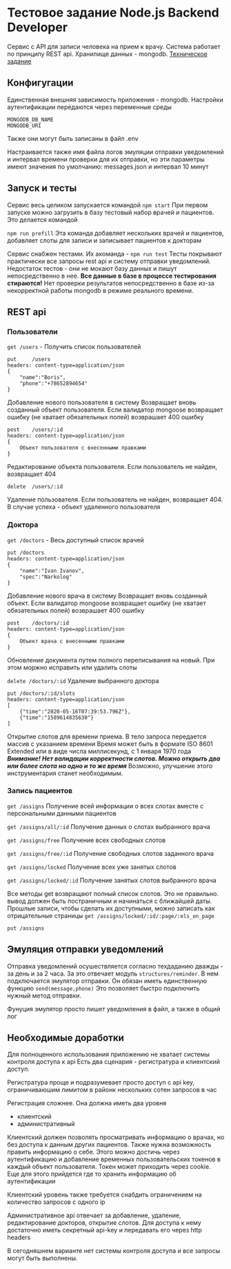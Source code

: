 # Тестовое задание Node.js Backend Developer

Сервис с API для записи человека на прием к врачу. Система работает по принципу REST api. 
Хранилище данных - mongodb.
[Техническое задание](conditions.md)

## Конфигугации

Единственная внешняя зависимость приложения - mongodb. Настройки аутентификации передаются через переменные среды

```
MONGODB_DB_NAME
MONGODB_URI
```
Также они могут быть записаны в файл .env

Настраивается также имя файла логов эмуляции отправки уведомлений и интервал времени проверки для их отправки, но эти параметры имеют значения по умолчанию: messages.json и интервал 10 минут

## Запуск и тесты
Сервис весь целиком запускается командой 
`npm start` При первом запуске можно загрузить в базу тестовый набор врачей и пациентов. Это делается командой 

`npm run prefill` Эта команда добавляет нескольких врачей и пациентов, добавляет слоты для записи и записывает пациентов к докторам

Сервис снабжен тестами. Их акоманда - `npm run test` Тесты покрывают практически все запросы rest api и систему отправки уведомлений. 
Недостаток тестов - они не мокают базу данных и пишут непосредственно в нее. **Все данные в базе в процессе тестирования стираются!** 
Нет проверки результатов непосредственно в базе из-за некорректной работы  mongodb в режиме реального времени.
## REST api
### Пользователи 
`get /users` - Получить список пользователей

```
put     /users 
headers: content-type=application/json  
{
	"name":"Boris",
	"phone":"+78652894654"
}
```
Добавление нового пользователя в систему Возвращает вновь созданный объект пользователя.
Если валидатор mongoose возвращает ошибку (не хватает обязательных полей) возврашает 400 ошибку 
```
post    /users/:id
headers: content-type=application/json
{
    Объект пользователя с внесенными правками
}
```
Редактирование объекта пользователя. Если пользователь не найден, возвращает 404
```
delete  /users/:id
```
Удаление пользователя. Если пользователь не найден, возвращает 404. В случае успеха - объект удаленного пользователя

### Доктора
`get /doctors` - Весь доступный список врачей

```
put /doctors
headers: content-type=application/json
{
	"name":"Ivan Ivanov",
	"spec":"Narkolog"
}
```
Добавление нового врача в систему Возвращает вновь созданный объект.
Если валидатор mongoose возвращает ошибку (не хватает обязательных полей) возврашает 400 ошибку 

```
post    /doctors/:id
headers: content-type=application/json
{
    Объект врача с внесенными правками
}
```
Обновление документа путем полного переписывания на новый. При этом моржно исправить или удалить слоты

`delete /doctors/:id` Удаление выбранного доктора

```
put /doctors/:id/slots
headers: content-type=application/json
[
    {"time":"2020-05-16T07:39:53.796Z"},
    {"time":"1589614835630"}
]
```
Открытие слотов для времени приема. В тело запроса передается массив с указанием времени
Время может быть в формате ISO 8601 Extended или в виде числа миллисекунд, с 1 января 1970 года
***Внимание! Нет валидации корректности слотов. Можно открыть два или более слота на одно и то же время***
Возможно, улучшение этого инструментария станет необходимым.
### Запись пациентов
`get /assigns` Получение всей информации о всех слотах вместе с персональными данными пациентов

`get /assigns/all/:id` Получение данных о слотах выбранного врача

`get /assigns/free` Получение всех свободных слотов

`get /assigns/free/:id` Получение свободных слотов заданного врача

`get /assigns/locked` Получение всех уже занятых слотов

`get /assigns/locked/:id` Получение занятых слотов выбранного врача

Все методы get возвращают полный список слотов. Это не правильно. вывод должен быть постраничным и начинаться
с ближайшей даты. Прошлые записи, чтобы сделать их доступными, можно записать как отрицательные страницы 
`get /assigns/locked/:id/:page/:els_on_page` 

```
put /assigns
```
## Эмуляция отправки уведомлений
Отправка уведомлений осушествляется согласно техдаданию дважды - за день и за 2 часа.
За это отвечает модуль `structures/reminder`.
В нем подключается эмулятор отправки. Он обязан иметь единственную функцию `send(message,phone)` Это позволяет быстро подключить нужный метод отправки.

Фунуция эмулятор просто пишет уведомления в файл, а также в общий лог

## Необходимые доработки
Для полноценного использования приложению не хватает системы контроля доступа к api Есть два сценария - регистратура и клиентский доступ.

Регистратура проще и подразумевает просто доступ с api key, ограничиваюшим лимитом в районк нескольких сотен запросов в час 

Регистрация сложнее.
Она должна иметь два уровня 
- клиентский
- административный

Клиентский должен позволять просматривать информацию о врачах, но без доступа к данным других пациентов. Также нужна возможность править информацию о себе.
Этого можно достичь через аутентификацию и добавление временных пользовательских токенов в каждый объект пользователя.
Токен может приходить через cookie. Еще для этого прийдется где то хранить информацию об аутентификации

Клиентский уровень также требуется снабдить ограничением на количество запросов с одного ip
 
 Административное api отвечает за добавление, удаление, редактирование докторов, открытие слотов. Для доступа к нему достаточно иметь секретный api-key и передавать его через http headers
 
 В сегодняшнем варианте нет системы контроля доступа и все запросы могут быть выполнены.